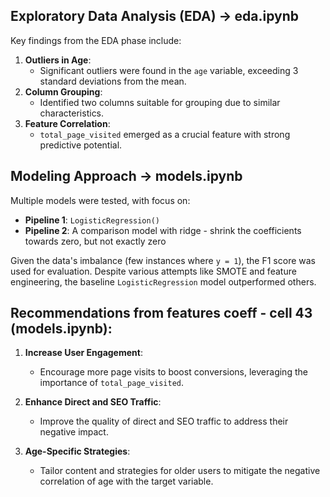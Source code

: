 ## Exploratory Data Analysis (EDA) -> eda.ipynb
Key findings from the EDA phase include:

1. **Outliers in Age**:
   - Significant outliers were found in the `age` variable, exceeding 3 standard deviations from the mean.
2. **Column Grouping**:
   - Identified two columns suitable for grouping due to similar characteristics.
3. **Feature Correlation**:
   - `total_page_visited` emerged as a crucial feature with strong predictive potential.

## Modeling Approach -> models.ipynb
Multiple models were tested, with focus on:

- **Pipeline 1**: `LogisticRegression()`
- **Pipeline 2**: A comparison model with ridge - shrink the coefficients towards zero, but not exactly zero

Given the data's imbalance (few instances where `y = 1`), the F1 score was used for evaluation. Despite various attempts like SMOTE and feature engineering, the baseline `LogisticRegression` model outperformed others.

## Recommendations from features coeff - cell 43 (models.ipynb):
1. **Increase User Engagement**:
   - Encourage more page visits to boost conversions, leveraging the importance of `total_page_visited`.

2. **Enhance Direct and SEO Traffic**:
   - Improve the quality of direct and SEO traffic to address their negative impact.

3. **Age-Specific Strategies**:
   - Tailor content and strategies for older users to mitigate the negative correlation of age with the target variable.
